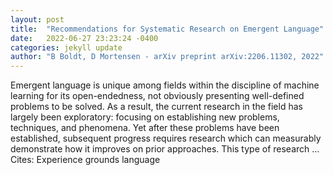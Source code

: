 ```yaml
---
layout: post
title:  "Recommendations for Systematic Research on Emergent Language"
date:   2022-06-27 23:23:24 -0400
categories: jekyll update
author: "B Boldt, D Mortensen - arXiv preprint arXiv:2206.11302, 2022"
---
```

Emergent language is unique among fields within the discipline of machine learning for its open-endedness, not obviously presenting well-defined problems to be solved. As a result, the current research in the field has largely been exploratory: focusing on establishing new problems, techniques, and phenomena. Yet after these problems have been established, subsequent progress requires research which can measurably demonstrate how it improves on prior approaches. This type of research …
Cites: ‪Experience grounds language‬  